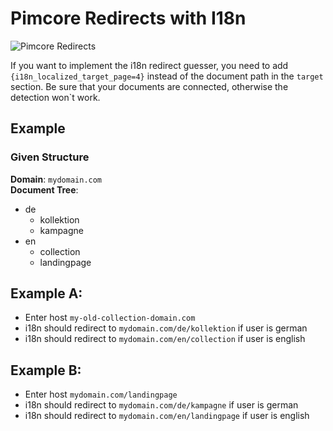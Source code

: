 # Pimcore Redirects with I18n

![Pimcore Redirects](https://user-images.githubusercontent.com/700119/63445786-4917fe80-c439-11e9-8007-e19576cdf8bc.png)

If you want to implement the i18n redirect guesser, you need to add `{i18n_localized_target_page=4}` instead of the document path in the `target` section.
Be sure that your documents are connected, otherwise the detection won`t work.

## Example

### Given Structure
**Domain**: `mydomain.com`   
**Document Tree**:
- de
  - kollektion
  - kampagne
- en
  - collection
  - landingpage

## Example A:
- Enter host `my-old-collection-domain.com`
- i18n should redirect to `mydomain.com/de/kollektion` if user is german
- i18n should redirect to `mydomain.com/en/collection` if user is english

## Example B:
- Enter host `mydomain.com/landingpage`
- i18n should redirect to `mydomain.com/de/kampagne` if user is german
- i18n should redirect to `mydomain.com/en/landingpage` if user is english

